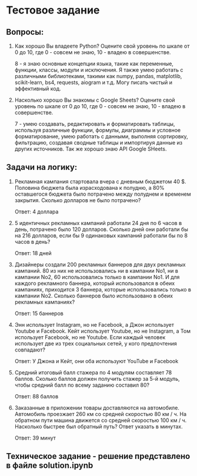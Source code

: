 # Тестовое задание

## Вопросы:

1. Как хорошо Вы владеете Python? Оцените свой уровень по шкале от 0 до 10, где 0 - совсем не знаю, 10 - владею в совершенстве.

   8 - я знаю основные концепции языка, такие как переменные, функции, классы, модули и исключения. Я также умею работать с различными библиотеками,
   такими как numpy, pandas, matplotlib, scikit-learn, bs4, requests, aiogram и т.д. Могу писать чистый и эффективный код.

2. Насколько хорошо Вы знакомы с Google Sheets? Оцените свой уровень по шкале от 0 до 10, где 0 - совсем не знаю, 10 - владею в совершенстве.

   7 - умею создавать, редактировать и форматировать таблицы, используя различные функции, формулы, диаграммы и условное форматирование,
   умею работать с данными, выполняя сортировку, фильтрацию, создавая сводные таблицы и импортируя данные из других источников. Так же хорошо знаю API Google SHeets.

## Задачи на логику:

1. Рекламная кампания стартовала вчера с дневным бюджетом 40 $. Половина бюджета была израсходована к полудню, а 80% оставшегося бюджета было 
   потрачено между полуднем и временем закрытия. Сколько долларов не было потрачено?

   Ответ: 4 доллара

2. 5 идентичных рекламных кампаний работали 24 дня по 6 часов в день, потрачено было 120 долларов. Сколько дней они работали бы на 216 долларов,
   если бы 9 одинаковых кампаний работали бы по 8 часов в день?

   Ответ: 18 дней

3. Дизайнеры создали 200 рекламных баннеров для двух рекламных кампаний. 80 из них не использовались ни в кампании No1, ни в кампании No2, 60
   использовались только в кампании No1. И для каждого рекламного баннера, который использовался в обеих кампаниях, приходится 3 баннера, которые
   использовались только в кампании No2. Сколько баннеров было использовано в обеих рекламных кампаниях?

   Ответ: 15 баннеров

4. Энн использует Instagram, но не Facebook, а Джон использует Youtube и Facebook. Кейт использует Youtube, но не Instagram, а Том использует Facebook,
   но не Youtube. Если каждый человек использует две из трех социальных сетей, у кого предпочтения совпадают?

   Ответ: У Джона и Кейт, они оба используют YouTube и Facebook

5. Средний итоговый балл стажера по 4 модулям составляет 78 баллов. Сколько баллов должен получить стажер за 5-й модуль, чтобы средний балл по всему
   заданию составил 80?

   Ответ: 88 баллов

6. Заказанные в приложении товары доставляются на автомобиле. Автомобиль проезжает 260 км со средней скоростью 80 км / ч. На обратном пути машина
   движется со средней скоростью 100 км / ч. Насколько быстрее был обратный путь? Ответ указать в минутах.

   Ответ: 39 минут

## Техническое задание - **решение представлено в файле solution.ipynb**
